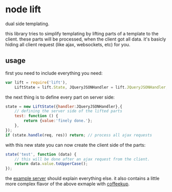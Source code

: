 # node lift

dual side templating.

this library tries to simplify templating by lifting parts of a template to
the client. these parts will be processed, when the client got all data.
it's basicly hiding all client request (like ajax, websockets, etc) for you.

## usage

first you need to include everything you need:

```javascript
var lift = require('lift'),
    LiftState = lift.State, JQueryJSONHandler = lift.JQueryJSONHandler;
```

the next thing is to define every part on server side:

```javascript
state = new LiftState({handler:JQueryJSONHandler},{
    // defining the server side of the lifted parts
    test: function () {
        return {value:'finely done.'};
    },
});
if (state.handle(req, res)) return; // process all ajax requests
```

with this new state you can now create the client side of the parts:

```javascript
state('test', function (data) {
    // this will be done after an ajax request from the client.
    return data.value.toUpperCase();
});
```

the [example server](https://github.com/dodo/node-lift/blob/master/src/example/server.coffee)
should explain everything else. it also contains a little more complex flavor of
the above exmaple with [coffeekup](http://coffeekup.org/).
